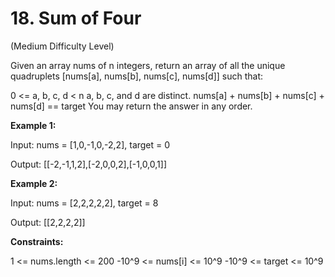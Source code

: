 # 18. Sum of Four

(Medium Difficulty Level)

Given an array nums of n integers, return an array of all the unique quadruplets [nums[a], nums[b], nums[c], nums[d]] such that:

0 <= a, b, c, d < n
a, b, c, and d are distinct.
nums[a] + nums[b] + nums[c] + nums[d] == target
You may return the answer in any order.

**Example 1:**

Input: nums = [1,0,-1,0,-2,2], target = 0

Output: [[-2,-1,1,2],[-2,0,0,2],[-1,0,0,1]]

**Example 2:**

Input: nums = [2,2,2,2,2], target = 8

Output: [[2,2,2,2]]
 

**Constraints:**

1 <= nums.length <= 200
-10^9 <= nums[i] <= 10^9
-10^9 <= target <= 10^9